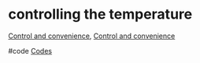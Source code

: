 # controlling the temperature

[Control and convenience](output/themes/Control%20and%20convenience.md), [Control and convenience](output/themes/Control%20and%20convenience.md)

#code [Codes](output/codes/Codes.md)
